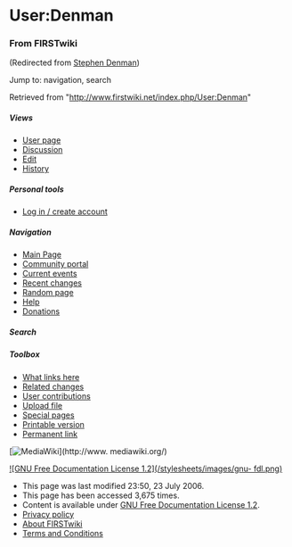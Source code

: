 # User:Denman

### From FIRSTwiki

(Redirected from [Stephen Denman](/index.php?title=Stephen_Denman&redirect=no
"Stephen Denman" ))

Jump to: navigation, search

Retrieved from "<http://www.firstwiki.net/index.php/User:Denman>"

##### Views

  * [User page](/index.php/User:Denman)
  * [Discussion](/index.php/User_talk:Denman)
  * [Edit](/index.php?title=User:Denman&action=edit)
  * [History](/index.php?title=User:Denman&action=history)

##### Personal tools

  * [Log in / create account](/index.php?title=Special:Userlogin&returnto=User:Denman)

[](/index.php/Main_Page "Main Page" )

##### Navigation

  * [Main Page](/index.php/Main_Page)
  * [Community portal](/index.php/FIRSTwiki:Community_portal)
  * [Current events](/index.php/Current_events)
  * [Recent changes](/index.php/Special:Recentchanges)
  * [Random page](/index.php/Special:Random)
  * [Help](/index.php/FIRSTwiki:Help)
  * [Donations](/index.php/FIRSTwiki:Site_support)

##### Search



##### Toolbox

  * [What links here](/index.php/Special:Whatlinkshere/User:Denman)
  * [Related changes](/index.php/Special:Recentchangeslinked/User:Denman)
  * [User contributions](/index.php/Special:Contributions/Denman)
  * [Upload file](/index.php/Special:Upload)
  * [Special pages](/index.php/Special:Specialpages)
  * [Printable version](/index.php?title=User:Denman&printable=yes)
  * [Permanent link](/index.php?title=User:Denman&oldid=49254)

[![MediaWiki](/skins/common/images/poweredby_mediawiki_88x31.png)](http://www.
mediawiki.org/)

[![GNU Free Documentation License 1.2](/stylesheets/images/gnu-
fdl.png)](http://www.gnu.org/copyleft/fdl.html)

  * This page was last modified 23:50, 23 July 2006.
  * This page has been accessed 3,675 times.
  * Content is available under [GNU Free Documentation License 1.2](http://www.gnu.org/copyleft/fdl.html "http://www.gnu.org/copyleft/fdl.html" ).
  * [Privacy policy](/index.php/FIRSTwiki:Privacy_policy "FIRSTwiki:Privacy policy" )
  * [About FIRSTwiki](/index.php/FIRSTwiki:About "FIRSTwiki:About" )
  * [Terms and Conditions](/index.php/FIRSTwiki:Terms_and_conditions "FIRSTwiki:Terms and conditions" )

